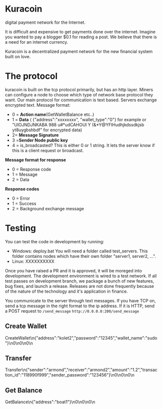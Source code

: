 
# Kuracoin
 digital payment network for the Internet. 



It is difficult and expensive to get payments 
done over the internet. Imagine you wanted to pay 
a blogger $0.1 for reading a post. We believe that
there is a need for an internet currency. 

Kuracoin is a decentralized payment network for the new 
financial system built on love. 



# The protocol
kuracoin is built on the tcp protocol primarily, but has an http layer. Miners can configure a node to choose which type of network base protocol they want. 
Our main protocol for communication is text based. Servers exchange encrypted text. 
Message format: 

- 0 = **Action name**(GetWalletBalance etc..)
- 1 =  **Data** ( {"address":"xxxxxxxx", "wallet_type":"0"}  for example or "UIOJNDJNKABA 988 u#*udCAHOUI Y (&*Y@YFIHudhjkdssdkjsb yt8uygbshbdf" for encrypted data)
- 2= **Message Signature**
- 3 =**Sender Node public key** 
- 4 = is_broadcasted? This is either 0 or 1 string. It lets the server know if this is a client request or broadcast. 

**Message format for response**
- 0 = Response code
- 1 = Message
- 2 = Data


**Response codes**
- 0 = Error
- 1 = Success
- 2 = Background exchange message

# Testing 
You can test the code in development by running:
- Windows: deploy.bat 
You will need a folder called test_servers. This folder contains 
nodes which have their own folder "server1, server2, ...". 
- Linux:
XXXXXXXXXX

Once you have raised a PR and it is approved, it will be moreged into development. 
The development environment is wired to a test network. 
If all test passes on development branch, we package a bunch of new features, bug fixes, and launch a release. 
Releases are not done frequently because of the nature of the technology and it's application in finance. 

You communicate to the server through text messages. If you have TCP on, send a tcp message in the right format to the ip address. 
If it is HTTP, send a POST request to `/send_message`
`http://0.0.0.0:200/send_message`
## Create Wallet
CreateWallet\n{"address":"kolet2","password":"12345","wallet_name":"sudo"}\n0\n0\n0\n

## Transfer
Transfer\n{"sender":"armond","receiver":"armond2","amount":"1.2","transaction_id":"118990f999","sender_password":"123456"}\n0\n0\n0\n

## Get Balance 
GetBalance\n{"address":"boat1"}\n0\n0\n0\n
